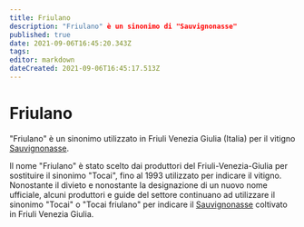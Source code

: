 ```yaml
---
title: Friulano
description: "Friulano" è un sinonimo di "Sauvignonasse"
published: true
date: 2021-09-06T16:45:20.343Z
tags: 
editor: markdown
dateCreated: 2021-09-06T16:45:17.513Z
---
```


# Friulano

"Friulano" è un sinonimo utilizzato in Friuli Venezia Giulia (Italia) per il vitigno [Sauvignonasse](/vitigni/Francia/bacca-bianca/sauvignonasse).

Il nome "Friulano" è stato scelto dai produttori del Friuli-Venezia-Giulia per sostituire il sinonimo "Tocai", fino al 1993 utilizzato per indicare il vitigno. Nonostante il divieto e nonostante la designazione di un nuovo nome ufficiale, alcuni produttori e guide del settore continuano ad utilizzare il sinonimo "Tocai" o "Tocai friulano" per indicare il [Sauvignonasse](/vitigni/Francia/bacca-bianca/sauvignonasse) coltivato in Friuli Venezia Giulia.